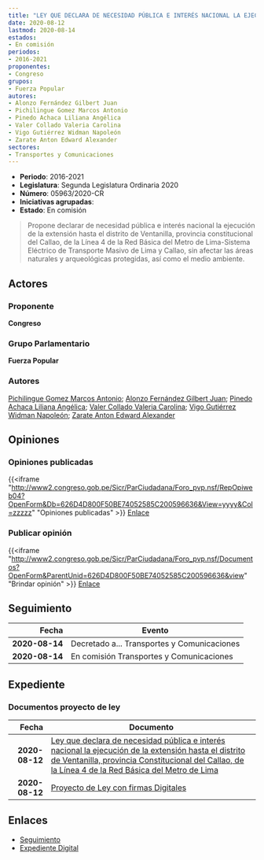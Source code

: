 ```yaml
---
title: "LEY QUE DECLARA DE NECESIDAD PÚBLICA E INTERÉS NACIONAL LA EJECUCIÓN DE LA EXTENSIÓN DE LA LÍNEA 4 DE LA RED BÁSICA DEL METRO DE LIMA"
date: 2020-08-12
lastmod: 2020-08-14
estados:
- En comisión
periodos:
- 2016-2021
proponentes:
- Congreso
grupos:
- Fuerza Popular
autores:
- Alonzo Fernández Gilbert Juan
- Pichilingue Gomez Marcos Antonio
- Pinedo Achaca Liliana Angélica
- Valer Collado Valeria Carolina
- Vigo Gutiérrez Widman Napoleón
- Zarate Anton Edward Alexander
sectores:
- Transportes y Comunicaciones
---
```

- **Periodo**: 2016-2021
- **Legislatura**: Segunda Legislatura Ordinaria 2020
- **Número**: 05963/2020-CR
- **Iniciativas agrupadas**: 
- **Estado**: En comisión

> Propone declarar de necesidad pública e interés nacional la ejecución de la extensión hasta el distrito de Ventanilla, provincia constitucional del Callao, de la Línea 4 de la Red Básica del Metro de Lima-Sistema Eléctrico de Transporte Masivo de Lima y Callao, sin afectar las áreas naturales y arqueológicas protegidas, así como el medio ambiente.


## Actores

### Proponente

**Congreso**

### Grupo Parlamentario

**Fuerza Popular**

### Autores

[Pichilingue Gomez Marcos Antonio](mailto:mailto:mpichilingue@congreso.gob.pe); [Alonzo Fernández Gilbert Juan](mailto:mailto:galonzo@congreso.gob.pe); [Pinedo Achaca Liliana Angélica](mailto:mailto:lpinedoa@congreso.gob.pe); [Valer Collado Valeria Carolina](mailto:mailto:vvaler@congreso.gob.pe); [Vigo Gutiérrez Widman Napoleón](mailto:mailto:wvigo@congreso.gob.pe); [Zarate Anton Edward Alexander](mailto:mailto:ezarate@congreso.gob.pe)

## Opiniones

### Opiniones publicadas

{{<iframe "http://www2.congreso.gob.pe/Sicr/ParCiudadana/Foro_pvp.nsf/RepOpiweb04?OpenForm&Db=626D4D800F50BE74052585C200596636&View=yyyy&Col=zzzzz" "Opiniones publicadas" >}}
[Enlace](http://www2.congreso.gob.pe/Sicr/ParCiudadana/Foro_pvp.nsf/RepOpiweb04?OpenForm&Db=626D4D800F50BE74052585C200596636&View=yyyy&Col=zzzzz)

### Publicar opinión

{{<iframe "http://www2.congreso.gob.pe/Sicr/ParCiudadana/Foro_pvp.nsf/Documentos?OpenForm&ParentUnid=626D4D800F50BE74052585C200596636&view" "Brindar opinión" >}}
[Enlace](http://www2.congreso.gob.pe/Sicr/ParCiudadana/Foro_pvp.nsf/Documentos?OpenForm&ParentUnid=626D4D800F50BE74052585C200596636&view)


## Seguimiento

| Fecha | Evento |
|------:|--------|
| **2020-08-14** | Decretado a... Transportes y Comunicaciones |
| **2020-08-14** | En comisión Transportes y Comunicaciones |

## Expediente

### Documentos proyecto de ley

| Fecha | Documento |
|------:|-----------|
| **2020-08-12** | [Ley que declara de necesidad pública e interés nacional la ejecución de la extensión hasta el distrito de Ventanilla, provincia Constitucional del Callao, de la Línea 4 de la Red Básica del Metro de Lima](http://www.leyes.congreso.gob.pe/Documentos/2016_2021/Proyectos_de_Ley_y_de_Resoluciones_Legislativas/PL05963-20200812.pdf) |
| **2020-08-12** | [Proyecto de Ley con firmas Digitales](http://www.leyes.congreso.gob.pe/Documentos/2016_2021/Proyectos_de_Ley_y_de_Resoluciones_Legislativas/Proyectos_Firmas_digitales/PL05963.pdf) |

## Enlaces

- [Seguimiento](http://www2.congreso.gob.pe/Sicr/TraDocEstProc/CLProLey2016.nsf/f7fff46988ca05b1052578e100829cc7/d3610db59c761309052585c20067cb22?OpenDocument)
- [Expediente Digital](http://www2.congreso.gob.pe/Sicr/TraDocEstProc/Expvirt_2011.nsf/visbusqptramdoc1621/05963?opendocument)

